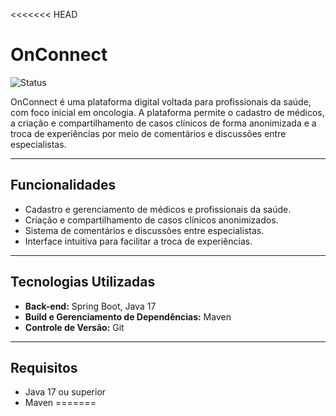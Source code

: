<<<<<<< HEAD
# OnConnect 

![Status](https://img.shields.io/badge/status-em%20desenvolvimento-yellow)

OnConnect é uma plataforma digital voltada para profissionais da saúde, com foco inicial em oncologia. A plataforma permite o cadastro de médicos, a criação e compartilhamento de casos clínicos de forma anonimizada e a troca de experiências por meio de comentários e discussões entre especialistas.

---

## Funcionalidades

- Cadastro e gerenciamento de médicos e profissionais da saúde.
- Criação e compartilhamento de casos clínicos anonimizados.
- Sistema de comentários e discussões entre especialistas.
- Interface intuitiva para facilitar a troca de experiências.

---

## Tecnologias Utilizadas

- **Back-end:** Spring Boot, Java 17
- **Build e Gerenciamento de Dependências:** Maven
- **Controle de Versão:** Git

---

## Requisitos

- Java 17 ou superior
- Maven
=======